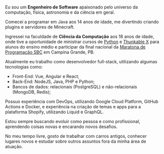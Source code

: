 Eu sou um **Engenheiro de Software** apaixonado pelo universo da computação, física, astronomia e da ciência em geral.

Comecei a programar em Java aos 14 anos de idade, me divertindo criando plugins e servidores de Minecraft.

Ingressei na faculdade de **Ciência da Computação** aos 18 anos de idade, onde tive a oportunidade de ministrar
cursos de <a href="https://www.upf.br/Ingresso/Noticias/projeto-de-extensao-da-upf-busca-capacitar-jovens-em-pensamento-computacional" target="_blank" title="Projeto de extensão da UPF busca capacitar jovens em pensamento computacional">Python</a> e <a href="https://www.upf.br/Ingresso/Noticias/projeto-go-code-blocks-promove-a-interacao-com-a-comunidade" target="_blank" title="Projeto Go Code [Blocks] promove a interação com a comunidade">Thunkable X</a> para alunos do ensino médio e participar da final nacional da
<a href="https://maratona.sbc.org.br/hist/2019/index.html" target="_blank" title="XXIV Maratona de Programação - 2019">Maratona de Programação SBC</a> em Campina Grande, PB.

Atualmente eu trabalho como desenvolvedor full-stack, utilizando algumas tecnologias como:

- Front-End: Vue, Angular e React;
- Back-End: NodeJS, Java, PHP e Python;
- Bancos de dados: relacionais (PostgreSQL) e não-relacionais (MongoDB, Redis);

Possuo experiência com DevOps, utilizando Google Cloud Platform, GitHub Actions e Docker, e experiência na criação de temas e apps para a plataforma Shopify, utilizando Liquid e GraphQL.

Estou sempre buscando evoluir como pessoa e como profissional, aprendendo coisas novas e encarando novos desafios.

No meu tempo livre, gosto de trabalhar com carros antigos, conhecer lugares novos e estudar sobre
outros assuntos fora da minha área de atuação.
